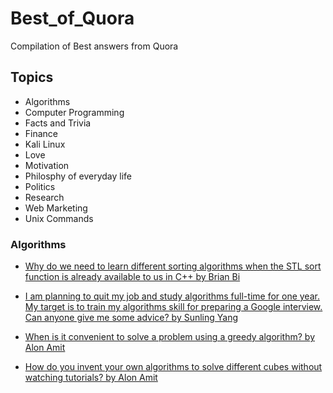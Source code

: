 # Best_of_Quora
Compilation of Best answers from Quora 

## Topics
* Algorithms
* Computer Programming
* Facts and Trivia
* Finance
* Kali Linux
* Love
* Motivation
* Philosphy of everyday life
* Politics
* Research
* Web Marketing
* Unix Commands

### Algorithms

* [Why do we need to learn different sorting algorithms when the STL sort function is already available to us in C++ by Brian Bi](https://www.quora.com/Why-do-we-need-to-learn-different-sorting-algorithms-when-the-STL-sort-function-is-already-available-to-us-in-C%2B%2B/answer/Brian-Bi?share=8e9fa97f)

* [I am planning to quit my job and study algorithms full-time for one year. My target is to train my algorithms skill for preparing a Google interview. Can anyone give me some advice? by Sunling Yang](https://www.quora.com/I-am-planning-to-quit-my-job-and-study-algorithms-full-time-for-one-year-My-target-is-to-train-my-algorithms-skill-for-preparing-a-Google-interview-Can-anyone-give-me-some-advice/answer/Sunling-Yang?share=dbb5d367)

* [When is it convenient to solve a problem using a greedy algorithm? by Alon Amit](https://www.quora.com/When-is-it-convenient-to-solve-a-problem-using-a-greedy-algorithm/answer/Alon-Amit?share=07862022)

* [How do you invent your own algorithms to solve different cubes without watching tutorials? by Alon Amit](https://www.quora.com/How-do-you-invent-your-own-algorithms-to-solve-different-cubes-without-watching-tutorials/answer/Alon-Amit?share=1029103c)

